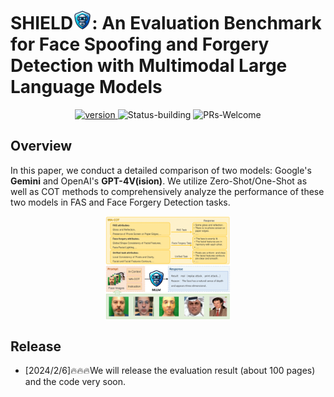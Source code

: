 # SHIELD<img src="logo/logo.png" alt="Logo" width="30" height="30">: An Evaluation Benchmark for Face Spoofing and Forgery Detection with Multimodal Large Language Models
<p align="center">
  	<a href="https://img.shields.io/badge/version-v0.1.0-blue">
      <img alt="version" src="https://img.shields.io/badge/version-v0.1.0-blue?color=FF8000?color=009922" />
    </a>
  <a >
       <img alt="Status-building" src="https://img.shields.io/badge/Status-building-blue" />
  	</a>
  <a >
       <img alt="PRs-Welcome" src="https://img.shields.io/badge/PRs-Welcome-red" />
  	</a>
    <br />
</p>

## Overview
In this paper, we conduct a detailed comparison of two models: Google's **Gemini** and OpenAI's **GPT-4V(ision)**. We utilize Zero-Shot/One-Shot as well as COT methods to comprehensively analyze the performance of these two models in FAS and Face Forgery Detection tasks.


<p align="center">
<img src="logo/MACOT_Introduction-1.png" style="width: 200px" align=center>
</p>


## Release
- [2024/2/6]🔥🔥🔥We will release the evaluation result (about 100 pages) and the code very soon.

